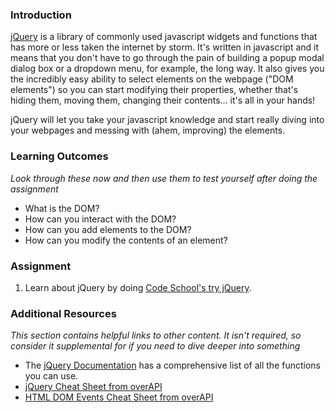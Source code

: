 ### <a id="introduction"></a> Introduction
[jQuery](http://skillcrush.com/2012/07/23/jquery/) is a library of commonly used javascript widgets and functions that has more or less taken the internet by storm.  It's written in javascript and it means that you don't have to go through the pain of building a popup modal dialog box or a dropdown menu, for example, the long way.  It also gives you the incredibly easy ability to select elements on the webpage ("DOM elements") so you can start modifying their properties, whether that's hiding them, moving them, changing their contents... it's all in your hands!

jQuery will let you take your javascript knowledge and start really diving into your webpages and messing with (ahem, improving) the elements.

### <a id="learning-outcomes"></a> Learning Outcomes
*Look through these now and then use them to test yourself after doing the assignment*

* What is the DOM?
* How can you interact with the DOM?
* How can you add elements to the DOM?
* How can you modify the contents of an element?

### <a id="assignment"></a> Assignment
1. Learn about jQuery by doing [Code School's try jQuery](http://try.jquery.com/).

### <a id="additional-resources"></a> Additional Resources
*This section contains helpful links to other content. It isn't required, so consider it supplemental for if you need to dive deeper into something*

* The [jQuery Documentation](http://api.jquery.com/) has a comprehensive list of all the functions you can use.
* [jQuery Cheat Sheet from overAPI](http://overapi.com/jquery)
* [HTML DOM Events Cheat Sheet from overAPI](http://overapi.com/html-dom)
